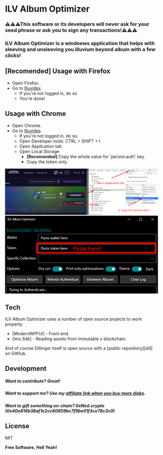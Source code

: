 ﻿# ILV Album Optimizer
### ⚠⚠⚠This software or its developers will never ask for your seed phrase or ask you to sign any transactions!⚠⚠⚠
### ILV Album Optimizer is a windoews application that helps with sleeving and unsleeving you illuvium beyond album with a few clicks!

## **[Recomended]** Usage with Firefox

- Open Firefox.
- Go to [Illuvidex].
  - If you're not logged in, do so
  - You're done!

## Usage with Chrome

- Open Chrome.
- Go to [Illuvidex].
  - If you're not logged in, do so.
  - Open Developer tools: CTRL + SHIFT + I
  - Open Application tab
  - Open Local Storage
    - **[Recomended]** Copy the whole value for 'persist:auth' key.
    - Copy the token only.
	
![Alt text](Tutorial/GetTokenFromChromeTutorial1.png)
![Alt text](Tutorial/GetTokenFromChromeTutorial2.png)

## Tech

ILV Album Optimizer uses a number of open source projects to work properly:

- [ModernWPFUI] - Front end.
- [Imx.Sdk] - Reading assets from immutable x blockchain.

And of course Dillinger itself is open source with a [public repository][dill]
 on GitHub.

## Development

##### Want to contribute? Great!
##### Want to support me? Use my [affiliate link when you buy more disks](https://illuvidex.illuvium.io/).
##### Want to gift something on-chain? 0xNed.crypto (0x40e816b38af1e2cc60859bc7f9be01f3ce78c3c0)

## License

MIT

**Free Software, Hell Yeah!**

[//]: # (References)
   [Illuvidex]: <https://illuvidex.illuvium.io/>
   [Affiliate]: <https://illuvidex.illuvium.io/>
